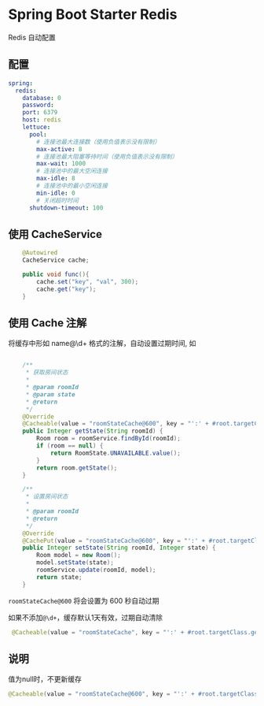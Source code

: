 # Spring Boot Starter Redis

Redis 自动配置

## 配置

```yaml
spring:
  redis:
    database: 0
    password:
    port: 6379
    host: redis
    lettuce:
      pool:
        # 连接池最大连接数（使用负值表示没有限制）
        max-active: 8
        # 连接池最大阻塞等待时间（使用负值表示没有限制）
        max-wait: 1000
        # 连接池中的最大空闲连接
        max-idle: 8
        # 连接池中的最小空闲连接
        min-idle: 0
        # 关闭超时时间
      shutdown-timeout: 100
```

## 使用 CacheService

```java
    @Autowired
    CacheService cache;

    public void func(){
        cache.set("key", "val", 300);
        cache.get("key");
    }
```

## 使用 Cache 注解

将缓存中形如 name@\d+ 格式的注解，自动设置过期时间, 如

```java

    /**
     * 获取房间状态
     *
     * @param roomId
     * @param state
     * @return
     */
    @Override
    @Cacheable(value = "roomStateCache@600", key = "':' + #root.targetClass.getName() + ':' + #roomId")
    public Integer getState(String roomId) {
        Room room = roomService.findById(roomId);
        if (room == null) {
            return RoomState.UNAVAILABLE.value();
        }
        return room.getState();
    }

    /**
     * 设置房间状态
     *
     * @param roomId
     * @return
     */
    @Override
    @CachePut(value = "roomStateCache@600", key = "':' + #root.targetClass.getName() + ':' + #roomId")
    public Integer setState(String roomId, Integer state) {
        Room model = new Room();
        model.setState(state);
        roomService.update(roomId, model);
        return state;
    }
```

`roomStateCache@600` 将会设置为 600 秒自动过期

如果不添加`@\d+`，缓存默认1天有效，过期自动清除

```java
 @Cacheable(value = "roomStateCache", key = "':' + #root.targetClass.getName() + ':' + #roomId")
```


## 说明

值为null时，不更新缓存

```java
@Cacheable(value = "roomStateCache@600", key = "':' + #root.targetClass.getName() + ':' + #roomId", unless="#result == null")
```